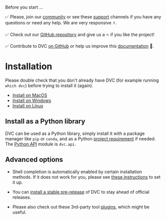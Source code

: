 Before you start ...

✅ Please, join our [community](/community) or see these [support](/support)
channels if you have any questions or need any help. We are very responsive ⚡.

✅ Check out our [GitHub repository](https://github.com/iterative/dvc) and give
us a ⭐ if you like the project!

✅ Contribute to DVC [on GitHub](https://github.com/iterative/dvc) or help us
improve this [documentation](https://github.com/iterative/dvc.org) 🙏.

# Installation

Please double check that you don't already have DVC (for example running
`which dvc`) before trying to install it (again).

- [Install on MacOS](/doc/install/macos)
- [Install on Windows](/doc/install/windows)
- [Install on Linux](/doc/install/linux)

## Install as a Python library

DVC can be used as a Python library, simply install it with a package manager
like `pip` or `conda`, and as a Python
[project requirement](https://pip.pypa.io/en/latest/user_guide/#requirements-files)
if needed. The [Python API](/doc/api-reference) module is `dvc.api`.

## Advanced options

- Shell completion is automatically enabled by certain installation methods. If
  it does not work for you, please see
  [these instructions](/doc/install/completion) to set it up.

- You can [install a stable pre-release](/doc/install/pre-release) of DVC to
  stay ahead of official releases.

- Please also check out these 3rd-party tool [plugins](/doc/install/plugins),
  which might be useful.
